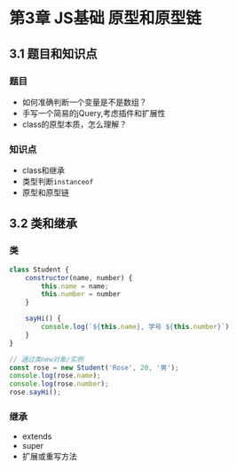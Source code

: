 # 第3章 JS基础 原型和原型链

## 3.1 题目和知识点

### 题目

+ 如何准确判断一个变量是不是数组？
+ 手写一个简易的jQuery,考虑插件和扩展性
+ class的原型本质，怎么理解？

### 知识点

+ class和继承
+ 类型判断`instanceof`
+ 原型和原型链

## 3.2 类和继承

### 类

```javascript
class Student {
    constructor(name, number) {
        this.name = name;
        this.number = number
    }

    sayHi() {
        console.log(`${this.name}, 学号 ${this.number}`)
    }
}

// 通过类new对象/实例
const rose = new Student('Rose', 20, '男');
console.log(rose.name);
console.log(rose.number);
rose.sayHi();
```

### 继承

+ extends
+ super
+ 扩展或重写方法